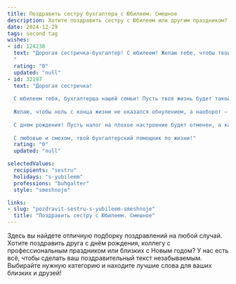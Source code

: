 ```yaml
---
title: Поздравить сестру бухгалтера с Юбилеем. Смешное
description: Хотите поздравить сестру с Юбилеем или другим праздником? Наш ИИ создаст незабываемое поздравление, а вы обязательно выделитесь среди других.  
date: 2024-12-29
tags: second tag
wishes:
- id: 124238
  text: "Дорогая сестричка-бухгалтер! С юбилеем! Желаю тебе, чтобы твои счета всегда сходились, а жизнь –  всегда шла в плюс! Пусть твой баланс  будет полон радости, а  дебиторы  —  только с подарками!  Пусть  зарплата  радует,  а  налоги  всегда  будут  минимальными (хотя бы в твоей голове!).  С юбилеем,  пусть  твоя  жизнь  будет  настолько  успешной,  что  даже  налоговая  тебе  позавидует!
  "
  rating: "0"
  updated: "null"
- id: 32197
  text: "Дорогая сестричка!
  
  С юбилеем тебя, бухгалтерша нашей семьи! Пусть твоя жизнь будет такой же сбалансированной, как счет в бухгалтерии, а счастье умещается в графу \"доходы\" — и не стесняйся поднимать планку!
  
  Желаю, чтобы ноль с конца жизни не оказался обнулением, а наоборот — новым кругом, в котором счастье и удача ставят свои печати. Пусть дебет всегда равнялся кредиту, и расходы не превышали удовольствий!
  
  С днем рождения! Пусть налог на плохое настроение будет отменен, а каждое утро начинается с веселого отчета о радостях дня! Обнимаю тебя крепко, как ты крепко обнимаешь свои отчеты!
  
  С любовью и смехом, твой бухгалтерский помощник по жизни!"
  rating: "0"
  updated: "null"

selectedValues:
  recipients: "sestru"
  holidays: "s-yubileem"
  professions: "buhgalter"
  style: "smeshnoje"

links:
- slug: "pozdravit-sestru-s-yubileem-smeshnoje"
  title: "Поздравить сестру с Юбилеем. Смешное"
---
```


Здесь вы найдете отличную подборку поздравлений на любой случай.
Хотите поздравить друга с днём рождения, коллегу с профессиональным праздником или близких с Новым годом? У нас есть всё, чтобы сделать ваш поздравительный текст незабываемым. Выбирайте нужную категорию и находите лучшие слова для ваших близких и друзей!
